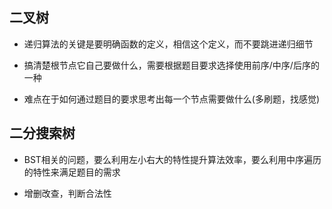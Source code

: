 ## 二叉树
- 递归算法的关键是要明确函数的定义，相信这个定义，而不要跳进递归细节

- 搞清楚根节点它自己要做什么，需要根据题目要求选择使用前序/中序/后序的一种

- 难点在于如何通过题目的要求思考出每一个节点需要做什么(多刷题，找感觉)


## 二分搜索树
- BST相关的问题，要么利用左小右大的特性提升算法效率，要么利用中序遍历的特性来满足题目的需求

- 增删改查，判断合法性